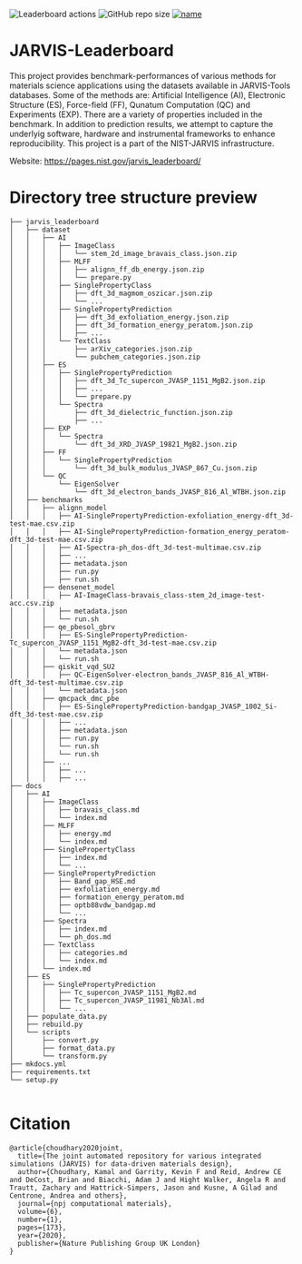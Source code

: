 ![Leaderboard actions](https://github.com/usnistgov/jarvis_leaderboard/actions/workflows/test_build.yml/badge.svg)
![GitHub repo size](https://img.shields.io/github/repo-size/usnistgov/jarvis_leaderboard)
[![name](https://colab.research.google.com/assets/colab-badge.svg)](https://colab.research.google.com/github/knc6/jarvis-tools-notebooks/blob/master/jarvis-tools-notebooks/Upload_benchmark_to_jarvis_leaderboard.ipynb)


# JARVIS-Leaderboard

This project provides benchmark-performances of various methods for materials science applications using the datasets available in JARVIS-Tools databases. Some of the methods are: Artificial Intelligence (AI), Electronic Structure (ES), Force-field (FF), Qunatum Computation (QC) and Experiments (EXP). There are a variety of properties included in the benchmark. In addition to prediction results, we attempt to capture the underlyig software, hardware and instrumental frameworks to enhance reproducibility. This project is a part of the NIST-JARVIS infrastructure.

Website: https://pages.nist.gov/jarvis_leaderboard/


# Directory tree structure preview
```
├── jarvis_leaderboard
│   ├── dataset
│   │   ├── AI
│   │   │   ├── ImageClass
│   │   │   │   └── stem_2d_image_bravais_class.json.zip
│   │   │   ├── MLFF
│   │   │   │   ├── alignn_ff_db_energy.json.zip
│   │   │   │   └── prepare.py
│   │   │   ├── SinglePropertyClass
│   │   │   │   ├── dft_3d_magmom_oszicar.json.zip
│   │   │   │   └── ...
│   │   │   ├── SinglePropertyPrediction
│   │   │   │   ├── dft_3d_exfoliation_energy.json.zip
│   │   │   │   ├── dft_3d_formation_energy_peratom.json.zip
│   │   │   │   ├── ...
│   │   │   └── TextClass
│   │   │       ├── arXiv_categories.json.zip
│   │   │       └── pubchem_categories.json.zip
│   │   ├── ES
│   │   │   ├── SinglePropertyPrediction
│   │   │   │   ├── dft_3d_Tc_supercon_JVASP_1151_MgB2.json.zip
│   │   │   │   ├── ...
│   │   │   │   └── prepare.py
│   │   │   └── Spectra
│   │   │       ├── dft_3d_dielectric_function.json.zip
│   │   │       ├── ...
│   │   ├── EXP
│   │   │   └── Spectra
│   │   │       └── dft_3d_XRD_JVASP_19821_MgB2.json.zip
│   │   ├── FF
│   │   │   └── SinglePropertyPrediction
│   │   │       └── dft_3d_bulk_modulus_JVASP_867_Cu.json.zip
│   │   └── QC
│   │       └── EigenSolver
│   │           └── dft_3d_electron_bands_JVASP_816_Al_WTBH.json.zip
│   ├── benchmarks
│   │   ├── alignn_model
│   │   │   ├── AI-SinglePropertyPrediction-exfoliation_energy-dft_3d-test-mae.csv.zip
│   │   │   ├── AI-SinglePropertyPrediction-formation_energy_peratom-dft_3d-test-mae.csv.zip
│   │   │   ├── AI-Spectra-ph_dos-dft_3d-test-multimae.csv.zip
│   │   │   ├── ...
│   │   │   ├── metadata.json
│   │   │   ├── run.py
│   │   │   ├── run.sh
│   │   ├── densenet_model
│   │   │   ├── AI-ImageClass-bravais_class-stem_2d_image-test-acc.csv.zip
│   │   │   ├── metadata.json
│   │   │   └── run.sh
│   │   ├── qe_pbesol_gbrv
│   │   │   ├── ES-SinglePropertyPrediction-Tc_supercon_JVASP_1151_MgB2-dft_3d-test-mae.csv.zip
│   │   │   └── metadata.json
│   │   │   └── run.sh
│   │   ├── qiskit_vqd_SU2
│   │   │   ├── QC-EigenSolver-electron_bands_JVASP_816_Al_WTBH-dft_3d-test-multimae.csv.zip
│   │   │   └── metadata.json
│   │   ├── qmcpack_dmc_pbe
│   │   │   ├── ES-SinglePropertyPrediction-bandgap_JVASP_1002_Si-dft_3d-test-mae.csv.zip
│   │   │   ├── ...
│   │   │   ├── metadata.json
│   │   │   ├── run.py
│   │   │   └── run.sh
│   │   │   └── run.sh
│   │   ├── ...
│   │   │   ├── ...
│   │   │   ├── ...
├── docs
│   ├── AI
│   │   ├── ImageClass
│   │   │   ├── bravais_class.md
│   │   │   └── index.md
│   │   ├── MLFF
│   │   │   ├── energy.md
│   │   │   └── index.md
│   │   ├── SinglePropertyClass
│   │   │   ├── index.md
│   │   │   └── ...
│   │   ├── SinglePropertyPrediction
│   │   │   ├── Band_gap_HSE.md
│   │   │   ├── exfoliation_energy.md
│   │   │   ├── formation_energy_peratom.md
│   │   │   ├── optb88vdw_bandgap.md
│   │   │   └── ...
│   │   ├── Spectra
│   │   │   ├── index.md
│   │   │   └── ph_dos.md
│   │   ├── TextClass
│   │   │   ├── categories.md
│   │   │   └── index.md
│   │   └── index.md
│   ├── ES
│   │   ├── SinglePropertyPrediction
│   │   │   ├── Tc_supercon_JVASP_1151_MgB2.md
│   │   │   ├── Tc_supercon_JVASP_11981_Nb3Al.md
│   │   │   └── ...
│   ├── populate_data.py
│   ├── rebuild.py
│   └── scripts
│       ├── convert.py
│       ├── format_data.py
│       └── transform.py
├── mkdocs.yml
├── requirements.txt
└── setup.py


```


# Citation

```
@article{choudhary2020joint,
  title={The joint automated repository for various integrated simulations (JARVIS) for data-driven materials design},
  author={Choudhary, Kamal and Garrity, Kevin F and Reid, Andrew CE and DeCost, Brian and Biacchi, Adam J and Hight Walker, Angela R and Trautt, Zachary and Hattrick-Simpers, Jason and Kusne, A Gilad and Centrone, Andrea and others},
  journal={npj computational materials},
  volume={6},
  number={1},
  pages={173},
  year={2020},
  publisher={Nature Publishing Group UK London}
}
```
